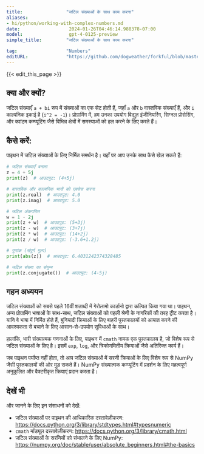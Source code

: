 ```yaml
---
title:                "जटिल संख्याओं के साथ काम करना"
aliases:
- hi/python/working-with-complex-numbers.md
date:                  2024-01-26T04:46:14.988378-07:00
model:                 gpt-4-0125-preview
simple_title:         "जटिल संख्याओं के साथ काम करना"

tag:                  "Numbers"
editURL:              "https://github.com/dogweather/forkful/blob/master/content/hi/python/working-with-complex-numbers.md"
---
```


{{< edit_this_page >}}

## क्या और क्यों?
जटिल संख्याएँ `a + bi` रूप में संख्याओं का एक सेट होती हैं, जहाँ `a` और `b` वास्तविक संख्याएँ हैं, और `i` काल्पनिक इकाई है (`i^2 = -1`)। प्रोग्रामिंग में, हम उनका उपयोग विद्युत इंजीनियरिंग, सिग्नल प्रोसेसिंग, और क्वांटम कम्प्यूटिंग जैसे विभिन्न क्षेत्रों में समस्याओं को हल करने के लिए करते हैं।

## कैसे करें:
पाइथन में जटिल संख्याओं के लिए निर्मित समर्थन है। यहाँ पर आप उनके साथ कैसे खेल सकते हैं:

```Python
# जटिल संख्याएँ बनाना
z = 4 + 5j
print(z)  # आउटपुट: (4+5j)

# वास्तविक और काल्पनिक भागों को एक्सेस करना
print(z.real)  # आउटपुट: 4.0
print(z.imag)  # आउटपुट: 5.0

# जटिल अंकगणित
w = 1 - 2j
print(z + w)  # आउटपुट: (5+3j)
print(z - w)  # आउटपुट: (3+7j)
print(z * w)  # आउटपुट: (14+2j)
print(z / w)  # आउटपुट: (-3.6+1.2j)

# गुणांक (संपूर्ण मूल्य)
print(abs(z))  # आउटपुट: 6.4031242374328485

# जटिल संख्या का संयुग्म
print(z.conjugate())  # आउटपुट: (4-5j)
```

## गहन अध्ययन
जटिल संख्याओं को सबसे पहले 16वीं शताब्दी में गेरोलामो कार्डानो द्वारा कल्पित किया गया था। पाइथन, अन्य प्रोग्रामिंग भाषाओं के साथ-साथ, जटिल संख्याओं को पहली श्रेणी के नागरिकों की तरह ट्रीट करता है। यानि वे भाषा में निर्मित होते हैं, बुनियादी क्रियाओं के लिए बाहरी पुस्तकालयों को आयात करने की आवश्यकता से बचाने के लिए आसान-से-उपयोग सुविधाओं के साथ।

हालांकि, भारी संख्यात्मक गणनाओं के लिए, पाइथन में `cmath` नामक एक पुस्तकालय है, जो विशेष रूप से जटिल संख्याओं के लिए है। इसमें `exp`, `log`, और त्रिकोणमितीय क्रियाओं जैसे अतिरिक्त कार्य हैं।

जब पाइथन पर्याप्त नहीं होता, तो आप जटिल संख्याओं में सरणी क्रियाओं के लिए विशेष रूप से NumPy जैसी पुस्तकालयों की ओर मुड़ सकते हैं। NumPy संख्यात्मक कम्प्यूटिंग में प्रदर्शन के लिए महत्वपूर्ण अनुकूलित और वैक्टरीकृत क्रियाएं प्रदान करता है।

## देखें भी
और जानने के लिए इन संसाधनों को देखें:

- जटिल संख्याओं पर पाइथन की आधिकारिक दस्तावेज़ीकरण: https://docs.python.org/3/library/stdtypes.html#typesnumeric
- `cmath` मॉड्यूल दस्तावेज़ीकरण: https://docs.python.org/3/library/cmath.html
- जटिल संख्याओं के सरणियों को संभालने के लिए NumPy: https://numpy.org/doc/stable/user/absolute_beginners.html#the-basics
